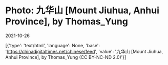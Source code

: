 # Photo: 九华山 [Mount Jiuhua, Anhui Province], by Thomas_Yung

2021-10-26

[{'type': 'text/html', 'language': None, 'base': 'https://chinadigitaltimes.net/chinese/feed', 'value': '九华山 [Mount Jiuhua, Anhui Province], by Thomas_Yung (CC BY-NC-ND 2.0)'}]